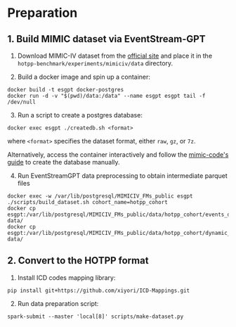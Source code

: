 # Preparation

## 1. Build MIMIC dataset via EventStream-GPT

1. Download MIMIC-IV dataset from the [official site](https://mimic.mit.edu/) and place it in the `hotpp-benchmark/experiments/mimiciv/data` directory.

2. Build a docker image and spin up a container:
```
docker build -t esgpt docker-postgres
docker run -d -v "$(pwd)/data:/data" --name esgpt esgpt tail -f /dev/null
```
3. Run a script to create a postgres database:
```
docker exec esgpt ./createdb.sh <format>
```
where `<format>` specifies the dataset format, either `raw`, `gz`, or `7z`.

Alternatively, access the container interactively and follow the [mimic-code's guide](https://github.com/MIT-LCP/mimic-code/tree/main/mimic-iv/buildmimic/postgres) to create the database manually.

4. Run EventStreamGPT data preprocessing to obtain intermediate parquet files
```
docker exec -w /var/lib/postgresql/MIMICIV_FMs_public esgpt ./scripts/build_dataset.sh cohort_name=hotpp_cohort
docker cp esgpt:/var/lib/postgresql/MIMICIV_FMs_public/data/hotpp_cohort/events_df.parquet data/
docker cp esgpt:/var/lib/postgresql/MIMICIV_FMs_public/data/hotpp_cohort/dynamic_measurements_df.parquet data/
```

## 2. Convert to the HOTPP format

1. Install ICD codes mapping library:
```
pip install git+https://github.com/xiyori/ICD-Mappings.git
```
2. Run data preparation script:
```
spark-submit --master 'local[8]' scripts/make-dataset.py
```
